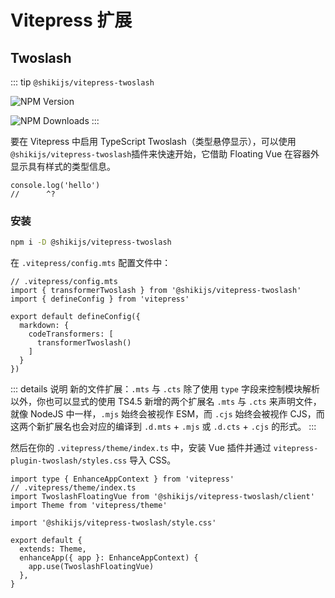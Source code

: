# Vitepress 扩展

## Twoslash

::: tip `@shikijs/vitepress-twoslash`

![NPM Version](https://img.shields.io/npm/v/@shikijs/vitepress-twoslash)

![NPM Downloads](https://img.shields.io/npm/dw/@shikijs/vitepress-twoslash)
:::

要在 Vitepress 中启用 TypeScript Twoslash（类型悬停显示），可以使用`@shikijs/vitepress-twoslash`插件来快速开始，它借助 Floating Vue 在容器外显示具有样式的类型信息。

```ts{1} twoslash
console.log('hello')
//      ^?
```

### 安装

```bash
npm i -D @shikijs/vitepress-twoslash
```

在 `.vitepress/config.mts` 配置文件中：

```ts{2,8} twoslash
// .vitepress/config.mts
import { transformerTwoslash } from '@shikijs/vitepress-twoslash'
import { defineConfig } from 'vitepress'

export default defineConfig({
  markdown: {
    codeTransformers: [
      transformerTwoslash() 
    ]
  }
})
```

::: details 说明
新的文件扩展：`.mts` 与 `.cts`
除了使用 `type` 字段来控制模块解析以外，你也可以显式的使用 TS4.5 新增的两个扩展名 `.mts` 与 `.cts` 来声明文件，就像 NodeJS 中一样，`.mjs` 始终会被视作 ESM，而 `.cjs` 始终会被视作 CJS，而这两个新扩展名也会对应的编译到 `.d.mts` + `.mjs` 或 `.d.cts` + `.cjs` 的形式。
:::

然后在你的 `.vitepress/theme/index.ts` 中，安装 Vue 插件并通过 `vitepress-plugin-twoslash/styles.css` 导入 CSS。

```ts{1,3,11} twoslash
import type { EnhanceAppContext } from 'vitepress'
// .vitepress/theme/index.ts
import TwoslashFloatingVue from '@shikijs/vitepress-twoslash/client'
import Theme from 'vitepress/theme'

import '@shikijs/vitepress-twoslash/style.css'

export default {
  extends: Theme,
  enhanceApp({ app }: EnhanceAppContext) {
    app.use(TwoslashFloatingVue) 
  },
}
```
